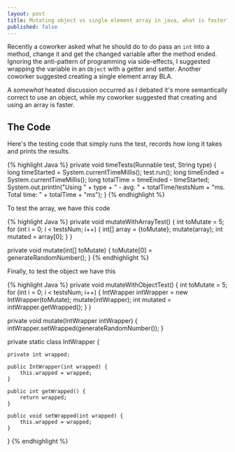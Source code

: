 ```yaml
---
layout: post
title: Mutating object vs single element array in java, what is faster?
published: false
---
```

Recently a coworker asked what he should do to do pass an `int` into a method,
change it and get the changed variable after the method ended. Ignoring the
anti-pattern of programming via side-effects, I suggested wrapping the variable
in an `Object` with a getter and setter. Another coworker suggested creating a
single element array BLA.

A *somewhat* heated discussion occurred as I debated it's more semantically
correct to use an object, while my coworker suggested that creating and using an
array is faster. 

## The Code
Here's the testing code that simply runs the test, records how long it takes 
and prints the results.


{% highlight Java %}
private void timeTests(Runnable test, String type) {
	long timeStarted = System.currentTimeMillis();
	test.run();
	long timeEnded = System.currentTimeMillis();
	long totalTime = timeEnded - timeStarted;
	System.out.println("Using " + type + " - avg: " + totalTime/testsNum + "ms. Total time: " + totalTime + "ms");
}
{% endhighlight %}

To test the array, we have this code

{% highlight Java %}
private void mutateWithArrayTest() {
	int toMutate = 5;
	for (int i = 0; i < testsNum; i++) {
 		int[] array = {toMutate};
        mutate(array);
        int mutated = array[0];
    }
}

private void mutate(int[] toMutate) {
   toMutate[0] = generateRandomNumber();
}
{% endhighlight %}

Finally, to test the object we have this

{% highlight Java %}
private void mutateWithObjectTest() {
	int toMutate = 5;
    for (int i = 0; i < testsNum; i++) {
        IntWrapper intWrapper = new IntWrapper(toMutate);
        mutate(intWrapper);
        int mutated = intWrapper.getWrapped();
    }
}

private void mutate(IntWrapper intWrapper) {
    intWrapper.setWrapped(generateRandomNumber());
}

private static class IntWrapper {

    private int wrapped;

    public IntWrapper(int wrapped) {
        this.wrapped = wrapped;
    }

    public int getWrapped() {
        return wrapped;
    }

    public void setWrapped(int wrapped) {
        this.wrapped = wrapped;
    }
}
{% endhighlight %}
